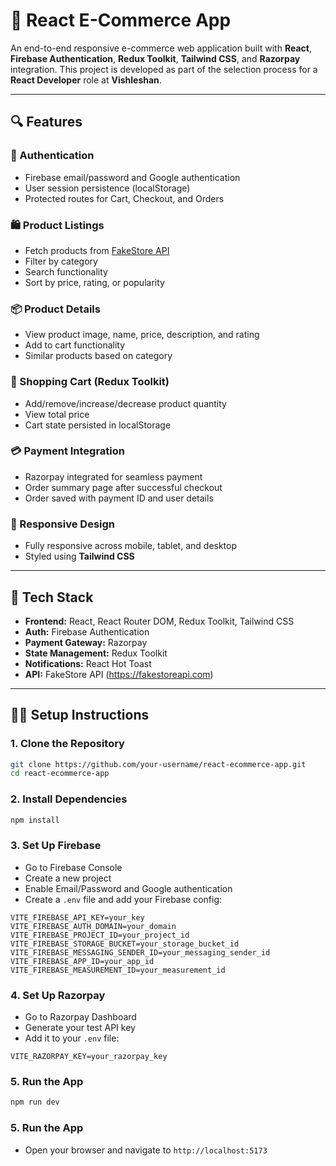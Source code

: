 # 🛒 React E-Commerce App

An end-to-end responsive e-commerce web application built with **React**, **Firebase Authentication**, **Redux Toolkit**, **Tailwind CSS**, and **Razorpay** integration. This project is developed as part of the selection process for a **React Developer** role at **Vishleshan**.

---

## 🔍 Features

### 🔐 Authentication
- Firebase email/password and Google authentication
- User session persistence (localStorage)
- Protected routes for Cart, Checkout, and Orders

### 🛍 Product Listings
- Fetch products from [FakeStore API](https://fakestoreapi.com/)
- Filter by category
- Search functionality
- Sort by price, rating, or popularity

### 📦 Product Details
- View product image, name, price, description, and rating
- Add to cart functionality
- Similar products based on category

### 🛒 Shopping Cart (Redux Toolkit)
- Add/remove/increase/decrease product quantity
- View total price
- Cart state persisted in localStorage

### 💳 Payment Integration
- Razorpay integrated for seamless payment
- Order summary page after successful checkout
- Order saved with payment ID and user details

### 📱 Responsive Design
- Fully responsive across mobile, tablet, and desktop
- Styled using **Tailwind CSS**

---

## 🚀 Tech Stack

- **Frontend:** React, React Router DOM, Redux Toolkit, Tailwind CSS
- **Auth:** Firebase Authentication
- **Payment Gateway:** Razorpay
- **State Management:** Redux Toolkit
- **Notifications:** React Hot Toast
- **API:** FakeStore API (https://fakestoreapi.com)

---

## 🧑‍💻 Setup Instructions

### 1. Clone the Repository
```bash
git clone https://github.com/your-username/react-ecommerce-app.git
cd react-ecommerce-app
```

### 2. Install Dependencies
```bash
npm install
```

### 3. Set Up Firebase
- Go to Firebase Console
- Create a new project
- Enable Email/Password and Google authentication
- Create a `.env` file and add your Firebase config:
```env
VITE_FIREBASE_API_KEY=your_key
VITE_FIREBASE_AUTH_DOMAIN=your_domain
VITE_FIREBASE_PROJECT_ID=your_project_id
VITE_FIREBASE_STORAGE_BUCKET=your_storage_bucket_id
VITE_FIREBASE_MESSAGING_SENDER_ID=your_messaging_sender_id
VITE_FIREBASE_APP_ID=your_app_id
VITE_FIREBASE_MEASUREMENT_ID=your_measurement_id

```

### 4. Set Up Razorpay
- Go to Razorpay Dashboard
- Generate your test API key
- Add it to your `.env` file:
```env
VITE_RAZORPAY_KEY=your_razorpay_key
```

### 5. Run the App
```bash
npm run dev
```

### 5. Run the App
- Open your browser and navigate to `http://localhost:5173`
